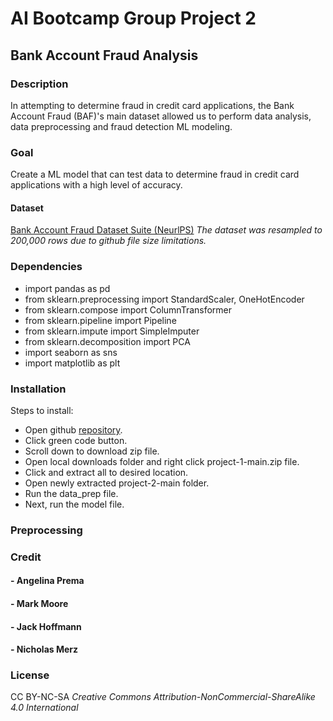 # AI Bootcamp Group Project 2

## Bank Account Fraud Analysis

### Description
In attempting to determine fraud in credit card applications, the Bank Account Fraud (BAF)'s main dataset allowed us to perform data analysis, data preprocessing and fraud detection ML modeling.

### Goal
Create a ML model that can test data to determine fraud in credit card applications with a high level of accuracy.

#### Dataset
[Bank Account Fraud Dataset Suite (NeurlPS)](https://www.kaggle.com/datasets/sgpjesus/bank-account-fraud-dataset-neurips-2022?select=Base.csv)
*The dataset was resampled to 200,000 rows due to github file size limitations.*

### Dependencies
* import pandas as pd
* from sklearn.preprocessing import StandardScaler, OneHotEncoder
* from sklearn.compose import ColumnTransformer
* from sklearn.pipeline import Pipeline
* from sklearn.impute import SimpleImputer
* from sklearn.decomposition import PCA
* import seaborn as sns
* import matplotlib as plt

### Installation
Steps to install:
* Open github [repository](https://github.com/killerpennywise/project-2/tree/main).
* Click green code button.
* Scroll down to download zip file.
* Open local downloads folder and right click project-1-main.zip file.
* Click and extract all to desired location.
* Open newly extracted project-2-main folder.
* Run the data_prep file.
* Next, run the model file.

### Preprocessing



### Credit
#### - Angelina Prema
#### - Mark Moore
#### - Jack Hoffmann
#### - Nicholas Merz

### License
CC BY-NC-SA
   *Creative Commons Attribution-NonCommercial-ShareAlike 4.0 International*

